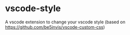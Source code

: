 # vscode-style
A vscode extension to change your vscode style (based on https://github.com/be5invis/vscode-custom-css) 
